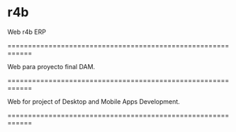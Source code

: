 # r4b
Web r4b ERP

============================================================

Web para proyecto final DAM.

============================================================

Web for project of Desktop and Mobile Apps Development.

============================================================
